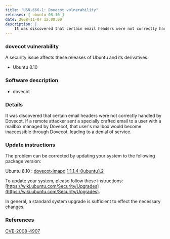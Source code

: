```yaml
---
title: "USN-666-1: Dovecot vulnerability"
releases: [ ubuntu-08.10 ]
date: 2008-11-07 12:00:00
description: |
    It was discovered that certain email headers were not correctly handled by Dovecot.  If a remote attacker sent a specially crafted email to a user with a mailbox managed by Dovecot, that user&#39;s mailbox would become inaccessible through Dovecot, leading to a denial of service. 
--- 
```

 
### dovecot vulnerability

A security issue affects these releases of Ubuntu and its derivatives:

* Ubuntu 8.10

### Software description

* dovecot 

### Details

It was discovered that certain email headers were not correctly handled by Dovecot. If a remote attacker sent a specially crafted email to a user with a mailbox managed by Dovecot, that user&#39;s mailbox would become inaccessible through Dovecot, leading to a denial of service. 

### Update instructions

The problem can be corrected by updating your system to the following package version:

Ubuntu 8.10
 : [dovecot-imapd](https://launchpad.net/ubuntu/+source/dovecot) <span> [1:1.1.4-0ubuntu1.2](https://launchpad.net/ubuntu/+source/dovecot/1:1.1.4-0ubuntu1.2) </span> 

To update your system, please follow these instructions: [https://wiki.ubuntu.com/Security/Upgrades](https://wiki.ubuntu.com/Security/Upgrades).

In general, a standard system upgrade is sufficient to effect the necessary changes. 

### References

 [CVE-2008-4907](http://people.ubuntu.com/~ubuntu-security/cve/CVE-2008-4907)
 
